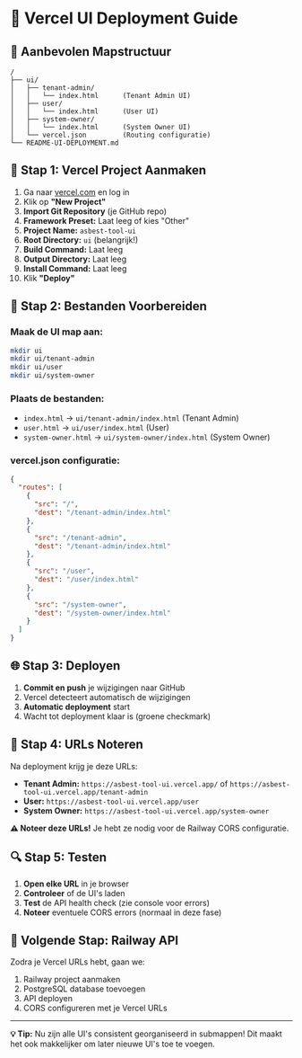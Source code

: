 # 🚀 Vercel UI Deployment Guide

## 📁 **Aanbevolen Mapstructuur**

```
/
├── ui/
│   ├── tenant-admin/
│   │   └── index.html      (Tenant Admin UI)
│   ├── user/
│   │   └── index.html      (User UI)
│   ├── system-owner/
│   │   └── index.html      (System Owner UI)
│   └── vercel.json         (Routing configuratie)
└── README-UI-DEPLOYMENT.md
```

## 🎯 **Stap 1: Vercel Project Aanmaken**

1. Ga naar [vercel.com](https://vercel.com) en log in
2. Klik op **"New Project"**
3. **Import Git Repository** (je GitHub repo)
4. **Framework Preset:** Laat leeg of kies "Other"
5. **Project Name:** `asbest-tool-ui`
6. **Root Directory:** `ui` (belangrijk!)
7. **Build Command:** Laat leeg
8. **Output Directory:** Laat leeg
9. **Install Command:** Laat leeg
10. Klik **"Deploy"**

## 🔧 **Stap 2: Bestanden Voorbereiden**

### **Maak de UI map aan:**
```bash
mkdir ui
mkdir ui/tenant-admin
mkdir ui/user
mkdir ui/system-owner
```

### **Plaats de bestanden:**
- `index.html` → `ui/tenant-admin/index.html` (Tenant Admin)
- `user.html` → `ui/user/index.html` (User)
- `system-owner.html` → `ui/system-owner/index.html` (System Owner)

### **vercel.json configuratie:**
```json
{
  "routes": [
    {
      "src": "/",
      "dest": "/tenant-admin/index.html"
    },
    {
      "src": "/tenant-admin",
      "dest": "/tenant-admin/index.html"
    },
    {
      "src": "/user",
      "dest": "/user/index.html"
    },
    {
      "src": "/system-owner",
      "dest": "/system-owner/index.html"
    }
  ]
}
```

## 🌐 **Stap 3: Deployen**

1. **Commit en push** je wijzigingen naar GitHub
2. Vercel detecteert automatisch de wijzigingen
3. **Automatic deployment** start
4. Wacht tot deployment klaar is (groene checkmark)

## 📝 **Stap 4: URLs Noteren**

Na deployment krijg je deze URLs:
- **Tenant Admin:** `https://asbest-tool-ui.vercel.app/` of `https://asbest-tool-ui.vercel.app/tenant-admin`
- **User:** `https://asbest-tool-ui.vercel.app/user`
- **System Owner:** `https://asbest-tool-ui.vercel.app/system-owner`

**⚠️ Noteer deze URLs!** Je hebt ze nodig voor de Railway CORS configuratie.

## 🔍 **Stap 5: Testen**

1. **Open elke URL** in je browser
2. **Controleer** of de UI's laden
3. **Test** de API health check (zie console voor errors)
4. **Noteer** eventuele CORS errors (normaal in deze fase)

## 🎯 **Volgende Stap: Railway API**

Zodra je Vercel URLs hebt, gaan we:
1. Railway project aanmaken
2. PostgreSQL database toevoegen
3. API deployen
4. CORS configureren met je Vercel URLs

---

**💡 Tip:** Nu zijn alle UI's consistent georganiseerd in submappen! Dit maakt het ook makkelijker om later nieuwe UI's toe te voegen.

